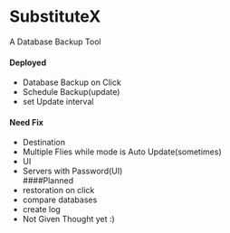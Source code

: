 # SubstituteX
A Database Backup Tool  
#### Deployed
- Database Backup on Click
- Schedule Backup(update)
- set Update interval
#### Need Fix
- Destination
- Multiple Flies while mode is Auto Update(sometimes)
- UI
- Servers with Password(UI)  
####Planned
- restoration on click
- compare databases
- create log
- Not Given Thought yet :)
